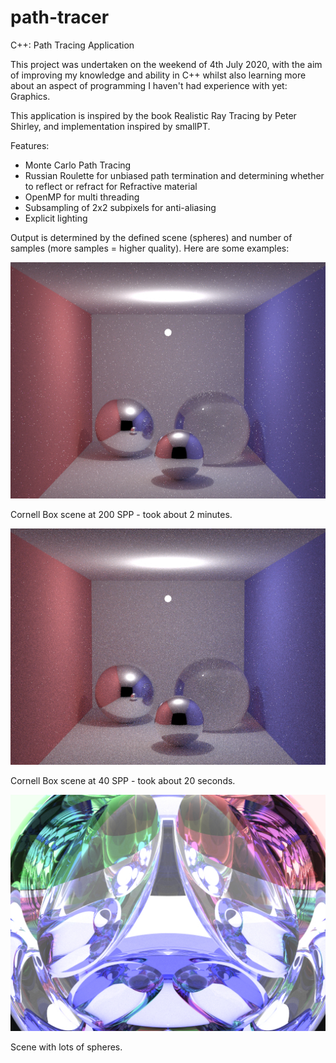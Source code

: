 # path-tracer
C++: Path Tracing Application

This project was undertaken on the weekend of 4th July 2020, with the aim of improving my knowledge and ability in C++ whilst also learning more about an aspect of programming I haven't had experience with yet: Graphics.

This application is inspired by the book Realistic Ray Tracing by Peter Shirley, and implementation inspired by smallPT.

Features:
- Monte Carlo Path Tracing
- Russian Roulette for unbiased path termination and determining whether to reflect or refract for Refractive material
- OpenMP for multi threading
- Subsampling of 2x2 subpixels for anti-aliasing
- Explicit lighting

Output is determined by the defined scene (spheres) and number of samples (more samples = higher quality). Here are some examples:


![Cornell 1](./example1.jpg)

Cornell Box scene at 200 SPP - took about 2 minutes.


![Cornell 2](./example3.jpg)

Cornell Box scene at 40 SPP - took about 20 seconds.



![Example 2](./example2.jpg)

Scene with lots of spheres.
